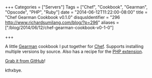 +++
Categories = ["Servers"]
Tags = ["Chef", "Cookbook", "Gearman", "Opscode", "PHP", "Ruby"]
date = "2014-06-12T11:22:00-08:00"
title = "Chef Gearman Cookbook v0.1.0"
disqusIdentifier = "296 http://www.richardsumilang.com/blog/?p=296"
aliases = ["/blog/2014/06/12/chef-gearman-cookbook-v0-1-0"]

+++

A little [Gearman][1] cookbook I put together for [Chef][2]. Supports installing
multiple versions by source. Also has a recipe for the [PHP extension][3].

[Grab it from GitHub][4]!

kthxbye.

[1]: http://gearman.org/ "Gearman"
[2]: http://www.getchef.com/ "Chef"
[3]: https://pecl.php.net/package/gearman "Gearman PHP Extension"
[4]: https://github.com/rsumilang/chef-gearman "Chef Gearman Cookbook"
